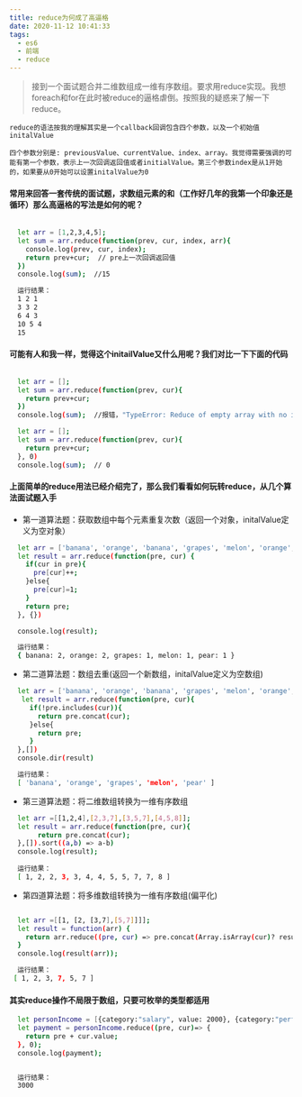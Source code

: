 ```yaml
---
title: reduce为何成了高逼格
date: 2020-11-12 10:41:33
tags:
  - es6
  - 前端
  - reduce
---
```


> 接到一个面试题合并二维数组成一维有序数组。要求用reduce实现。我想foreach和for在此时被reduce的逼格虐倒。按照我的疑惑来了解一下reduce。

    reduce的语法按我的理解其实是一个callback回调包含四个参数，以及一个初始值initalValue

    四个参数分别是: previousValue、currentValue、index、array。我觉得需要强调的可能有第一个参数，表示上一次回调返回值或者initialValue。第三个参数index是从1开始的，如果要从0开始可以设置initalValue为0

#### 常用来回答一套传统的面试题，求数组元素的和（工作好几年的我第一个印象还是循环）那么高逼格的写法是如何的呢？

``` bash
  
  let arr = [1,2,3,4,5];
  let sum = arr.reduce(function(prev, cur, index, arr){
    console.log(prev, cur, index);
    return prev+cur;  // pre上一次回调返回值
  })
  console.log(sum);  //15

  运行结果：
  1 2 1
  3 3 2
  6 4 3
  10 5 4
  15

```

#### 可能有人和我一样，觉得这个initailValue又什么用呢？我们对比一下下面的代码

``` bash

  let arr = [];
  let sum = arr.reduce(function(prev, cur){
    return prev+cur; 
  })
  console.log(sum);  //报错，"TypeError: Reduce of empty array with no initial value"

  let arr = [];
  let sum = arr.reduce(function(prev, cur){
    return prev+cur;  
  }, 0)
  console.log(sum);  // 0


  ```

#### 上面简单的reduce用法已经介绍完了，那么我们看看如何玩转reduce，从几个算法面试题入手

+ 第一道算法题：获取数组中每个元素重复次数（返回一个对象，initalValue定义为空对象）

``` bash
  let arr = ['banana', 'orange', 'banana', 'grapes', 'melon', 'orange','pear'];
  let result = arr.reduce(function(pre, cur) {
    if(cur in pre){
      pre[cur]++;
    }else{
      pre[cur]=1;
    }
    return pre;
  }, {})

  console.log(result);

  运行结果：
  { banana: 2, orange: 2, grapes: 1, melon: 1, pear: 1 }

```
+ 第二道算法题：数组去重(返回一个新数组，initalValue定义为空数组)

``` bash
  let arr = ['banana', 'orange', 'banana', 'grapes', 'melon', 'orange','pear'];
   let result = arr.reduce(function(pre, cur){
     if(!pre.includes(cur)){
       return pre.concat(cur);
     }else{
       return pre;     
     }
  },[])
  console.dir(result)

  运行结果：
  [ 'banana', 'orange', 'grapes', 'melon', 'pear' ]

```

+ 第三道算法题：将二维数组转换为一维有序数组

``` bash
  let arr =[[1,2,4],[2,3,7],[3,5,7],[4,5,8]];
  let result = arr.reduce(function(pre, cur){
       return pre.concat(cur);
  },[]).sort((a,b) => a-b)
  console.log(result);
  
  运行结果：
  [ 1, 2, 2, 3, 3, 4, 4, 5, 5, 7, 7, 8 ]

```
+ 第四道算法题：将多维数组转换为一维有序数组(偏平化)

``` bash

  let arr =[[1, [2, [3,7],[5,7]]]];
  let result = function(arr) {
    return arr.reduce((pre, cur) => pre.concat(Array.isArray(cur)? result(cur): cur),[])
  }
  console.log(result(arr));

  运行结果：
 [ 1, 2, 3, 7, 5, 7 ]

```

#### 其实reduce操作不局限于数组，只要可枚举的类型都适用

``` bash
  let personIncome = [{category:"salary", value: 2000}, {category:"performace", value: 500},  {category:"benefits", value: 500}];
  let payment = personIncome.reduce((pre, cur)=> {
    return pre + cur.value;
  }, 0);
  console.log(payment);


  运行结果：
  3000

``` 
